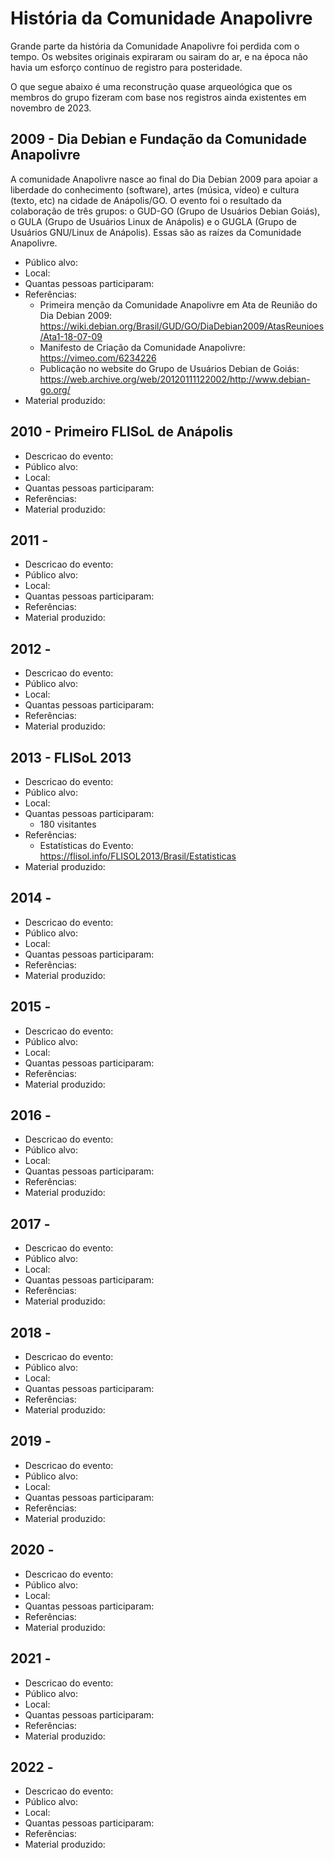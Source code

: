 # História da Comunidade Anapolivre

Grande parte da história da Comunidade Anapolivre foi perdida com o tempo. Os websites originais expiraram ou sairam do ar, e na época não havia um esforço contínuo de registro para posteridade.

O que segue abaixo é uma reconstrução quase arqueológica que os membros do grupo fizeram com base nos registros ainda existentes em novembro de 2023.


## 2009 - Dia Debian e Fundação da Comunidade Anapolivre

A comunidade Anapolivre nasce ao final do Dia Debian 2009 para apoiar a liberdade do conhecimento (software), artes (música, vídeo) e cultura (texto, etc) na cidade de Anápolis/GO. O evento foi o resultado da colaboração de três grupos: o GUD-GO (Grupo de Usuários Debian Goiás), o GULA (Grupo de Usuários Linux de Anápolis) e o GUGLA (Grupo de Usuários GNU/Linux de Anápolis). Essas são as raízes da Comunidade Anapolivre.

- Público alvo:
- Local: 
- Quantas pessoas participaram:
- Referências:
    - Primeira menção da Comunidade Anapolivre em Ata de Reunião do Dia Debian 2009: https://wiki.debian.org/Brasil/GUD/GO/DiaDebian2009/AtasReunioes/Ata1-18-07-09
    - Manifesto de Criação da Comunidade Anapolivre: https://vimeo.com/6234226
    - Publicação no website do Grupo de Usuários Debian de Goiás: https://web.archive.org/web/20120111122002/http://www.debian-go.org/
- Material produzido:


## 2010 - Primeiro FLISoL de Anápolis
- Descricao do evento:
- Público alvo:
- Local: 
- Quantas pessoas participaram:
- Referências:
- Material produzido:


## 2011 - 
- Descricao do evento:
- Público alvo:
- Local: 
- Quantas pessoas participaram:
- Referências:
- Material produzido:


## 2012 - 
- Descricao do evento:
- Público alvo:
- Local: 
- Quantas pessoas participaram:
- Referências:
- Material produzido:


## 2013 - FLISoL 2013
- Descricao do evento:
- Público alvo:
- Local: 
- Quantas pessoas participaram:
    - 180 visitantes
- Referências:
    - Estatísticas do Evento: https://flisol.info/FLISOL2013/Brasil/Estatisticas
- Material produzido:


## 2014 - 
- Descricao do evento:
- Público alvo:
- Local: 
- Quantas pessoas participaram:
- Referências:
- Material produzido:


## 2015 - 
- Descricao do evento:
- Público alvo:
- Local: 
- Quantas pessoas participaram:
- Referências:
- Material produzido:


## 2016 - 
- Descricao do evento:
- Público alvo:
- Local: 
- Quantas pessoas participaram:
- Referências:
- Material produzido:


## 2017 - 
- Descricao do evento:
- Público alvo:
- Local: 
- Quantas pessoas participaram:
- Referências:
- Material produzido:


## 2018 - 
- Descricao do evento:
- Público alvo:
- Local: 
- Quantas pessoas participaram:
- Referências:
- Material produzido:


## 2019 - 
- Descricao do evento:
- Público alvo:
- Local: 
- Quantas pessoas participaram:
- Referências:
- Material produzido:


## 2020 - 
- Descricao do evento:
- Público alvo:
- Local: 
- Quantas pessoas participaram:
- Referências:
- Material produzido:


## 2021 - 
- Descricao do evento:
- Público alvo:
- Local: 
- Quantas pessoas participaram:
- Referências:
- Material produzido:


## 2022 - 
- Descricao do evento:
- Público alvo:
- Local: 
- Quantas pessoas participaram:
- Referências:
- Material produzido:

